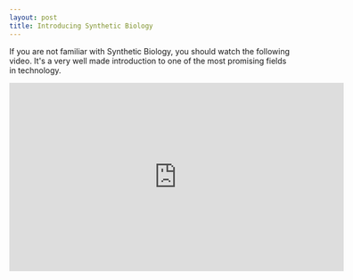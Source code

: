 ```yaml
---
layout: post
title: Introducing Synthetic Biology
---
```


<p>
  If you are not familiar with Synthetic Biology, you should
  watch the following video. It's a very well made
  introduction to one of the most promising fields in
  technology.
</p>


<iframe width="600" height="338" src="https://www.youtube.com/embed/rD5uNAMbDaQ?rel=0" frameborder="0" allowfullscreen>
</iframe>
